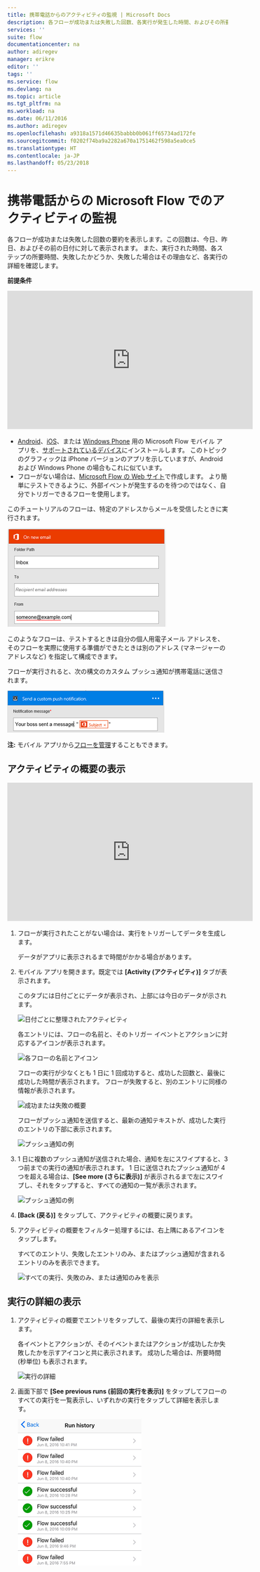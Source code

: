```yaml
---
title: 携帯電話からのアクティビティの監視 | Microsoft Docs
description: 各フローが成功または失敗した回数、各実行が発生した時間、およびその所要時間を表示します
services: ''
suite: flow
documentationcenter: na
author: adiregev
manager: erikre
editor: ''
tags: ''
ms.service: flow
ms.devlang: na
ms.topic: article
ms.tgt_pltfrm: na
ms.workload: na
ms.date: 06/11/2016
ms.author: adiregev
ms.openlocfilehash: a9318a1571d46635babbb0b061ff65734ad172fe
ms.sourcegitcommit: f0202f74ba9a2282a670a1751462f598a5ea0ce5
ms.translationtype: HT
ms.contentlocale: ja-JP
ms.lasthandoff: 05/23/2018
---
```

# <a name="monitor-activity-in-microsoft-flow-from-your-phone"></a>携帯電話からの Microsoft Flow でのアクティビティの監視
各フローが成功または失敗した回数の要約を表示します。この回数は、今日、昨日、およびその前の日付に対して表示されます。 また、実行された時間、各ステップの所要時間、失敗したかどうか、失敗した場合はその理由など、各実行の詳細を確認します。

**前提条件**

<iframe width="560" height="315" src="https://www.youtube.com/embed/vZuYZ64K3tI?list=PL8nfc9haGeb55I9wL9QnWyHp3ctU2_ThF" frameborder="0" allowfullscreen></iframe>

* [Android](https://aka.ms/flowmobiledocsandroid)、[iOS](https://aka.ms/flowmobiledocsios)、または [Windows Phone](https://aka.ms/flowmobilewindows) 用の Microsoft Flow モバイル アプリを、[サポートされているデバイス](getting-started.md#use-the-mobile-app)にインストールします。 このトピックのグラフィックは iPhone バージョンのアプリを示していますが、Android および Windows Phone の場合もこれに似ています。
* フローがない場合は、[Microsoft Flow の Web サイト](https://flow.microsoft.com/)で作成します。 より簡単にテストできるように、外部イベントが発生するのを待つのではなく、自分でトリガーできるフローを使用します。

このチュートリアルのフローは、特定のアドレスからメールを受信したときに実行されます。

![特定のアドレスからメールを受信したときにフローをトリガー](./media/mobile-monitor-activity/create-trigger.png)

このようなフローは、テストするときは自分の個人用電子メール アドレスを、そのフローを実際に使用する準備ができたときは別のアドレス (マネージャーのアドレスなど) を指定して構成できます。

フローが実行されると、次の構文のカスタム プッシュ通知が携帯電話に送信されます。

![プッシュ通知の送信](./media/mobile-monitor-activity/create-event.png)

**注:** モバイル アプリから[フローを管理](mobile-manage-flows.md)することもできます。

## <a name="display-a-summary-of-activity"></a>アクティビティの概要の表示
<iframe width="560" height="315" src="https://www.youtube.com/embed/nVCGJamOw6s?list=PL8nfc9haGeb55I9wL9QnWyHp3ctU2_ThF" frameborder="0" allowfullscreen></iframe>

1. フローが実行されたことがない場合は、実行をトリガーしてデータを生成します。
   
    データがアプリに表示されるまで時間がかかる場合があります。
2. モバイル アプリを開きます。既定では **[Activity (アクティビティ)]** タブが表示されます。
   
    このタブには日付ごとにデータが表示され、上部には今日のデータが示されます。
   
    ![日付ごとに整理されたアクティビティ](./media/mobile-monitor-activity/activity-day2.png)
   
    各エントリには、フローの名前と、そのトリガー イベントとアクションに対応するアイコンが表示されます。
   
    ![各フローの名前とアイコン](./media/mobile-monitor-activity/activity-flow-name.png)
   
    フローの実行が少なくとも 1 日に 1 回成功すると、成功した回数と、最後に成功した時間が表示されます。 フローが失敗すると、別のエントリに同様の情報が表示されます。
   
    ![成功または失敗の概要](./media/mobile-monitor-activity/activity-summary.png)
   
    フローがプッシュ通知を送信すると、最新の通知テキストが、成功した実行のエントリの下部に表示されます。
   
    ![プッシュ通知の例](./media/mobile-monitor-activity/activity-notification.png)
3. 1 日に複数のプッシュ通知が送信された場合、通知を左にスワイプすると、3 つ前までの実行の通知が表示されます。 1 日に送信されたプッシュ通知が 4 つを超える場合は、**[See more (さらに表示)]** が表示されるまで左にスワイプし、それをタップすると、すべての通知の一覧が表示されます。
   
    ![プッシュ通知の例](./media/mobile-monitor-activity/activity-notification-list.png)
4. **[Back (戻る)]** をタップして、アクティビティの概要に戻ります。
5. アクティビティの概要をフィルター処理するには、右上隅にあるアイコンをタップします。
   
    すべてのエントリ、失敗したエントリのみ、またはプッシュ通知が含まれるエントリのみを表示できます。
   
    ![すべての実行、失敗のみ、または通知のみを表示](./media/mobile-monitor-activity/activity-filter.png)

## <a name="show-details-of-a-run"></a>実行の詳細の表示
1. アクティビティの概要でエントリをタップして、最後の実行の詳細を表示します。
   
     各イベントとアクションが、そのイベントまたはアクションが成功したか失敗したかを示すアイコンと共に表示されます。 成功した場合は、所要時間 (秒単位) も表示されます。
   
    ![実行の詳細](./media/mobile-monitor-activity/activity-icons.png)
2. 画面下部で **[See previous runs (前回の実行を表示)]** をタップしてフローのすべての実行を一覧表示し、いずれかの実行をタップして詳細を表示します。
   
    ![成功/失敗の履歴](./media/mobile-monitor-activity/history-mixed.png)

